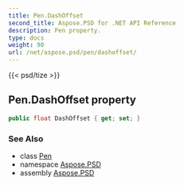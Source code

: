 ```yaml
---
title: Pen.DashOffset
second_title: Aspose.PSD for .NET API Reference
description: Pen property. 
type: docs
weight: 90
url: /net/aspose.psd/pen/dashoffset/
---
```

{{< psd/tize >}}
## Pen.DashOffset property

```csharp
public float DashOffset { get; set; }
```

### See Also

* class [Pen](../)
* namespace [Aspose.PSD](../../pen/)
* assembly [Aspose.PSD](../../../)


